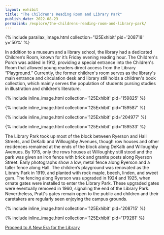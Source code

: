 ```yaml
---
layout: exhibit
title: "The Children's Reading Room and Library Park"
publish_date: 2022-08-23
permalink: /explore/the-childrens-reading-room-and-library-park/
---
```


{% include parallax_image.html collection='125Exhibit' pid='208718' y='50%' %}

In addition to a museum and a library school, the library had a dedicated Children’s Room, known for it’s Friday evening reading hour. The Children's Porch was added in 1912, providing a special entrance into the Children's Room that allowed young readers direct access from the Library “Playground.” Currently, the former children's room serves as the library's main entrance and circulation desk and library still holds a children's book collection, which mainly serves the population of students pursing studies in illustration and children’s literature.

{% include inline_image.html collection='125Exhibit' pid='159825' %}

{% include inline_image.html collection='125Exhibit' pid='159587' %}

{% include inline_image.html collection='125Exhibit' pid='204977' %}

{% include inline_image.html collection='125Exhibit' pid='159533' %}

The Library Park took up most of the block between Ryerson and Hall Streets, and DeKalb and Willoughby Avenues, though row houses and other residences remained at the ends of the block along DeKalb and Willoughby Avenues. By 1915, only the rows houses at Willoughby still stood and the park was given an iron fence with brick and granite posts along Ryerson Street. Early photographs show a low, metal fence along Ryerson and a taller fence along Hall. The children’s playground was renovated as the Library Park in 1919, and planted with rock maple, beech, linden, and sweet gum. The fencing along Ryerson was upgraded in 1924 and 1925, when ornate gates were installed to enter the Library Park. These upgraded gates were eventually removed in 1960, signaling the end of the Library Park. Nevertheless, Pratt's gates remain open to the public and children and their caretakers are regularly seen enjoying the campus grounds.

{% include inline_image.html collection='125Exhibit' pid='208715' %}

{% include inline_image.html collection='125Exhibit' pid='179281' %}

[Proceed to A New Era for the Library](../a-new-era-for-the-library)
